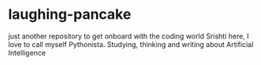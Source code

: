 # laughing-pancake
just another repository to get onboard with the coding world
Srishti here, I love to call myself Pythonista. Studying, thinking and writing about Artificial Intelligence
